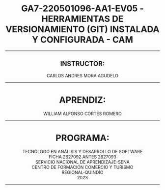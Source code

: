 # <center> GA7-220501096-AA1-EV05 - HERRAMIENTAS DE VERSIONAMIENTO (GIT) INSTALADA Y CONFIGURADA - CAM </center>

---

## <center>INSTRUCTOR: </center>

<center>CARLOS ANDRES MORA AGUDELO</center>

---

# <center>APRENDIZ:</center>

<center>WILLIAM ALFONSO CORTÉS ROMERO</center>

---

# <center>PROGRAMA:</center>

<center>TECNÓLOGO EN ANÁLISIS Y DESARROLLO DE SOFTWARE</center>

<center>FICHA 2627092 ANTES 2627093</center>

<center>SERVICIO NACIONAL DE APRENDIZAJE-SENA</center>

<center>CENTRO DE FORMACIÓN COMERCIO Y TURISMO</center>

<center>REGIONAL-QUINDÍO</center>

<center>2023</center>

---
